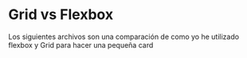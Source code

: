 # Grid vs Flexbox

Los siguientes archivos son  una comparación de como yo
he utilizado flexbox y Grid para hacer una pequeña card